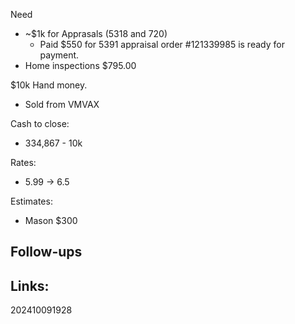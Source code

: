 Need 
- ~$1k for Apprasals (5318 and 720)
	- Paid $550 for 5391 appraisal order #121339985 is ready for payment.
- Home inspections $795.00

$10k Hand money. 
- Sold from VMVAX

Cash to close:
- 334,867 - 10k

Rates:
- 5.99 -> 6.5

Estimates: 
- Mason $300 
## Follow-ups


## Links: 



202410091928
